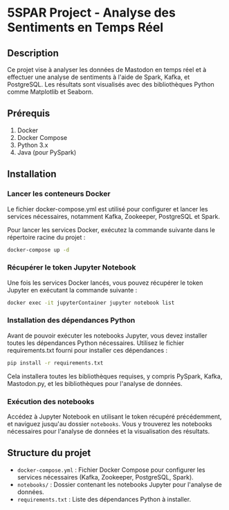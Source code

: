 # 5SPAR Project - Analyse des Sentiments en Temps Réel
## Description
Ce projet vise à analyser les données de Mastodon en temps réel et à effectuer une analyse de sentiments à l'aide de Spark, Kafka, et PostgreSQL. Les résultats sont visualisés avec des bibliothèques Python comme Matplotlib et Seaborn.

## Prérequis
1. Docker
2. Docker Compose
3. Python 3.x
4. Java (pour PySpark)

## Installation
### Lancer les conteneurs Docker
Le fichier docker-compose.yml est utilisé pour configurer et lancer les services nécessaires, notamment Kafka, Zookeeper, PostgreSQL et Spark.

Pour lancer les services Docker, exécutez la commande suivante dans le répertoire racine du projet :

```bash
docker-compose up -d
```
### Récupérer le token Jupyter Notebook
Une fois les services Docker lancés, vous pouvez récupérer le token Jupyter en exécutant la commande suivante : 

```bash
docker exec -it jupyterContainer jupyter notebook list
```

### Installation des dépendances Python
Avant de pouvoir exécuter les notebooks Jupyter, vous devez installer toutes les dépendances Python nécessaires. Utilisez le fichier requirements.txt fourni pour installer ces dépendances :

```bash
pip install -r requirements.txt
```
Cela installera toutes les bibliothèques requises, y compris PySpark, Kafka, Mastodon.py, et les bibliothèques pour l'analyse de données.

### Exécution des notebooks
Accédez à Jupyter Notebook en utilisant le token récupéré précédemment, et naviguez jusqu'au dossier `notebooks`. Vous y trouverez les notebooks nécessaires pour l'analyse de données et la visualisation des résultats.

## Structure du projet
- `docker-compose.yml` : Fichier Docker Compose pour configurer les services nécessaires (Kafka, Zookeeper, PostgreSQL, Spark).
- `notebooks/` : Dossier contenant les notebooks Jupyter pour l'analyse de données.
- `requirements.txt` : Liste des dépendances Python à installer.